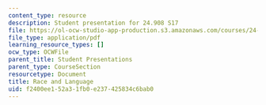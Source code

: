 ```yaml
---
content_type: resource
description: Student presentation for 24.908 S17
file: https://ol-ocw-studio-app-production.s3.amazonaws.com/courses/24-908-creole-language-and-caribbean-identities-spring-2017/f2400ee152a31fb0e237425834c6bab0_MIT24_908s17_RaceLanguage.pdf
file_type: application/pdf
learning_resource_types: []
ocw_type: OCWFile
parent_title: Student Presentations
parent_type: CourseSection
resourcetype: Document
title: Race and Language
uid: f2400ee1-52a3-1fb0-e237-425834c6bab0
---
```


